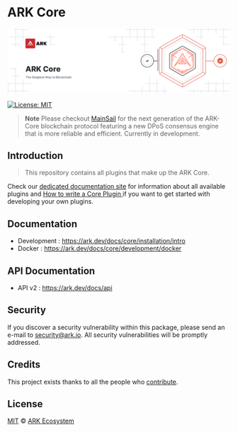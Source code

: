 # ARK Core

<p align="center">
    <img src="https://raw.githubusercontent.com/ARKEcosystem/core/master/banner.png" />
</p>

[![License: MIT](https://badgen.now.sh/badge/license/MIT/green)](https://opensource.org/licenses/MIT)

> **Note**
> Please checkout [MainSail](https://github.com/ArkEcosystem/mainsail) for the next generation of the ARK-Core blockchain protocol featuring a new DPoS consensus engine that is more reliable and efficient. Currently in development.

## Introduction

> This repository contains all plugins that make up the ARK Core.

Check our [dedicated documentation site](https://ark.dev/docs/core) for information about all available plugins and [How to write a Core Plugin
](https://ark.dev/docs/core/development/plugins/intro) if you want to get started with developing your own plugins.

## Documentation

-   Development : https://ark.dev/docs/core/installation/intro
-   Docker : https://ark.dev/docs/core/development/docker

## API Documentation

-   API v2 : https://ark.dev/docs/api

## Security

If you discover a security vulnerability within this package, please send an e-mail to security@ark.io. All security vulnerabilities will be promptly addressed.

## Credits

This project exists thanks to all the people who [contribute](../../contributors).

## License

[MIT](LICENSE) © [ARK Ecosystem](https://ark.io)
